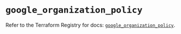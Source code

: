 # `google_organization_policy`

Refer to the Terraform Registry for docs: [`google_organization_policy`](https://registry.terraform.io/providers/hashicorp/google/6.32.0/docs/resources/organization_policy).
